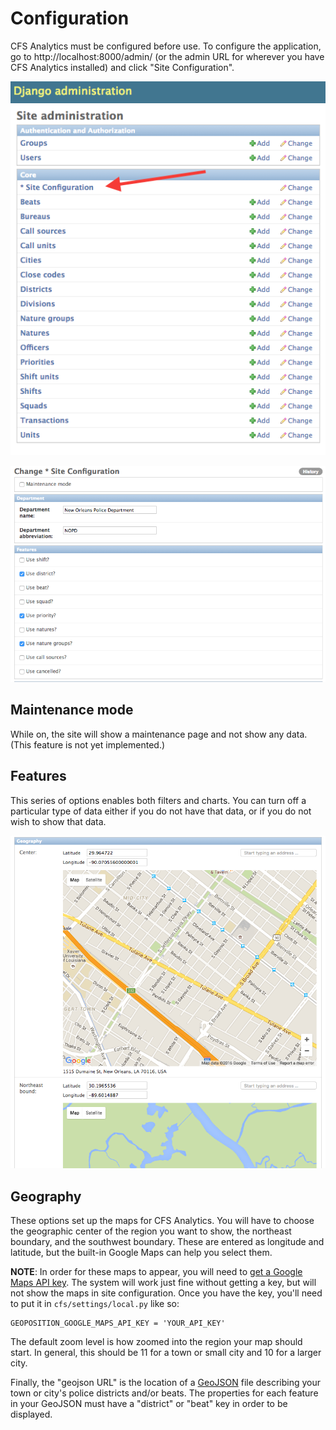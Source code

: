 # Configuration

CFS Analytics must be configured before use. To configure the application,
go to http://localhost:8000/admin/ (or the admin URL for wherever you have
CFS Analytics installed) and click "Site Configuration".

![admin page showing site configuration](config.png)

![First half of site configuration](config1.png)

## Maintenance mode

While on, the site will show a maintenance page and not show any data. (This
feature is not yet implemented.)

## Features

This series of options enables both filters and charts. You can turn off a
particular type of data either if you do not have that data, or if you do
not wish to show that data.

![Geography configuration](config2.png)

## Geography

These options set up the maps for CFS Analytics. You will have to choose the
geographic center of the region you want to show, the northeast boundary, and
the southwest boundary. These are entered as longitude and latitude, but the
built-in Google Maps can help you select them.

**NOTE**: In order for these maps to appear, you will need to [get a Google Maps
API key](https://developers.google.com/maps/documentation/javascript/get-api-key).
The system will work just fine without getting a key, but will not show the maps
in site configuration. Once you have the key, you'll need to put it in
`cfs/settings/local.py` like so:

    GEOPOSITION_GOOGLE_MAPS_API_KEY = 'YOUR_API_KEY'

The default zoom level is how zoomed into the region your map should start. In
general, this should be 11 for a town or small city and 10 for a larger city.

Finally, the "geojson URL" is the location of a [GeoJSON](https://en.wikipedia.org/wiki/GeoJSON)
file describing your town or city's police districts and/or beats. The 
properties for each feature in your GeoJSON must have a "district" or "beat" key
in order to be displayed. 